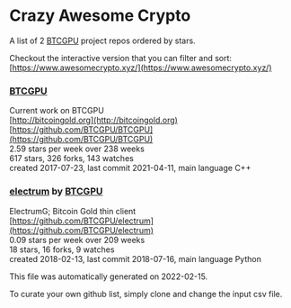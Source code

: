 # Crazy Awesome Crypto
A list of 2 [BTCGPU](https://github.com/BTCGPU) project repos ordered by stars.  

Checkout the interactive version that you can filter and sort: 
[https://www.awesomecrypto.xyz/](https://www.awesomecrypto.xyz/)  


### [BTCGPU](https://github.com/BTCGPU/BTCGPU)  
Current work on BTCGPU  
[http://bitcoingold.org](http://bitcoingold.org)  
[https://github.com/BTCGPU/BTCGPU](https://github.com/BTCGPU/BTCGPU)  
2.59 stars per week over 238 weeks  
617 stars, 326 forks, 143 watches  
created 2017-07-23, last commit 2021-04-11, main language C++  


### [electrum](https://github.com/BTCGPU/electrum) by [BTCGPU](https://github.com/BTCGPU)  
ElectrumG; Bitcoin Gold thin client  
[https://github.com/BTCGPU/electrum](https://github.com/BTCGPU/electrum)  
0.09 stars per week over 209 weeks  
18 stars, 16 forks, 9 watches  
created 2018-02-13, last commit 2018-07-16, main language Python  


This file was automatically generated on 2022-02-15.  

To curate your own github list, simply clone and change the input csv file.  